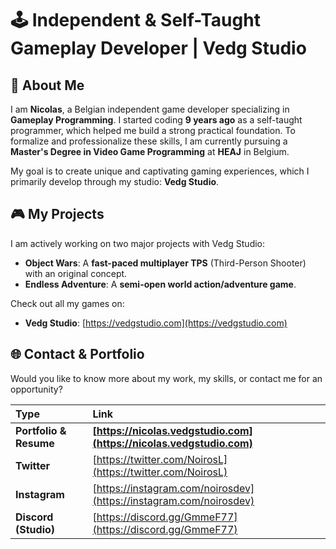# 🕹️ Independent & Self-Taught Gameplay Developer | Vedg Studio

## 👋 About Me

I am **Nicolas**, a Belgian independent game developer specializing in **Gameplay Programming**. I started coding **9 years ago** as a self-taught programmer, which helped me build a strong practical foundation. To formalize and professionalize these skills, I am currently pursuing a **Master's Degree in Video Game Programming** at **HEAJ** in Belgium.

My goal is to create unique and captivating gaming experiences, which I primarily develop through my studio: **Vedg Studio**.

## 🎮 My Projects

I am actively working on two major projects with Vedg Studio:

* **Object Wars**: A **fast-paced multiplayer TPS** (Third-Person Shooter) with an original concept.
* **Endless Adventure**: A **semi-open world action/adventure game**.

Check out all my games on:
* **Vedg Studio**: [https://vedgstudio.com](https://vedgstudio.com)

## 🌐 Contact & Portfolio

Would you like to know more about my work, my skills, or contact me for an opportunity?

| Type | Link |
| :--- | :--- |
| **Portfolio & Resume** | **[https://nicolas.vedgstudio.com](https://nicolas.vedgstudio.com)** |
| **Twitter** | [https://twitter.com/NoirosL](https://twitter.com/NoirosL) |
| **Instagram** | [https://instagram.com/noirosdev](https://instagram.com/noirosdev) |
| **Discord (Studio)** | [https://discord.gg/GmmeF77](https://discord.gg/GmmeF77) |
